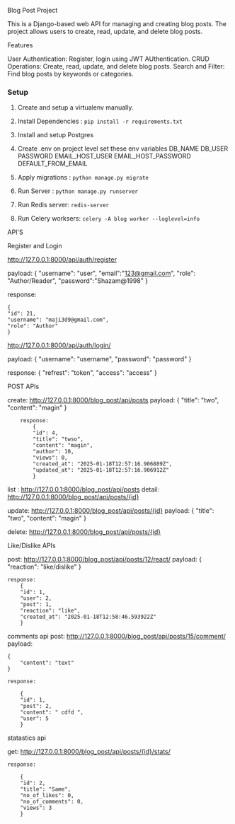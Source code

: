
Blog Post Project

This is a Django-based web API for managing and creating blog posts. The project allows users to create, read, update, and delete blog posts.


Features

User Authentication: Register, login using JWT AUthentication.
CRUD Operations: Create, read, update, and delete blog posts.
Search and Filter: Find blog posts by keywords or categories.

### Setup
1. Create and setup a virtualenv manually.
2. Install Dependencies : `pip install -r requirements.txt`
3. Install and setup Postgres
4. Create .env on project level set these env variables
    DB_NAME
    DB_USER
    PASSWORD
    EMAIL_HOST_USER
    EMAIL_HOST_PASSWORD
    DEFAULT_FROM_EMAIL

5. Apply migrations : `python manage.py migrate` 
6. Run Server : `python manage.py runserver`
7. Run Redis server: `redis-server`
8. Run Celery worksers: `celery -A blog worker --loglevel=info`


API'S

Register and Login

http://127.0.0.1:8000/api/auth/register

payload: 
    {
        "username": "user",
        "email":"123@gmail.com",
        "role": "Author/Reader",
        "password":"Shazam@1998"
    }

response:

    {
    "id": 21,
    "username": "maji3d9@gmail.com",
    "role": "Author"
    }

http://127.0.0.1:8000/api/auth/login/

payload:
    {
        "username": "username",
        "password": "password"
    }

response:
{
    "refrest": "token",
    "access": "access"
}

POST APIs

create: http://127.0.0.1:8000/blog_post/api/posts
        payload:
        {
            "title": "two",
            "content": "magin"
        }

        response:
            {
            "id": 4,
            "title": "twso",
            "content": "magin",
            "author": 10,
            "views": 0,
            "created_at": "2025-01-18T12:57:16.906889Z",
            "updated_at": "2025-01-18T12:57:16.906912Z"
            }     

list : http://127.0.0.1:8000/blog_post/api/posts
detail: http://127.0.0.1:8000/blog_post/api/posts/{id}

update: http://127.0.0.1:8000/blog_post/api/posts/{id}
        payload:
        {
            "title": "two",
            "content": "magin"
        }

delete: http://127.0.0.1:8000/blog_post/api/posts/{id}

Like/Dislike APIs

post:  http://127.0.0.1:8000/blog_post/api/posts/12/react/
    payload:
    {
        "reaction": "like/dislike"
    }

    response:
        {
        "id": 1,
        "user": 2,
        "post": 1,
        "reaction": "like",
        "created_at": "2025-01-18T12:58:46.593922Z"
        }

comments api
post:  http://127.0.0.1:8000/blog_post/api/posts/15/comment/
    payload:

    {
        "content": "text"
    }

    response:

        {
        "id": 1,
        "post": 2,
        "content": " cdfd ",
        "user": 5
        }

statastics api

get: http://127.0.0.1:8000/blog_post/api/posts/{id}/stats/ 

    response:

        {
        "id": 2,
        "title": "Same",
        "no_of_likes": 0,
        "no_of_comments": 0,
        "views": 3
        }